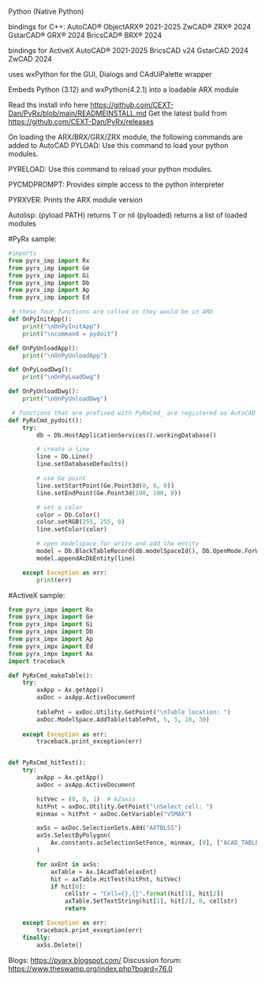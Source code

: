 Python (Native Python)

bindings for C++: 
AutoCAD®    ObjectARX®  2021-2025
ZwCAD®      ZRX®        2024
GstarCAD®   GRX®        2024
BricsCAD®   BRX®        2024

bindings for ActiveX 
AutoCAD®    2021-2025
BricsCAD    v24
GstarCAD    2024
ZwCAD       2024

uses wxPython for the GUI, Dialogs and CAdUiPalette wrapper

Embeds Python (3.12) and wxPython(4.2.1) into a loadable ARX module

Read ths install info here https://github.com/CEXT-Dan/PyRx/blob/main/READMEINSTALL.md
Get the latest build from https://github.com/CEXT-Dan/PyRx/releases

On loading the ARX/BRX/GRX/ZRX module, the following commands are added to AutoCAD
PYLOAD: 
Use this command to load your python modules.

PYRELOAD:
Use this command to reload your python modules.

PYCMDPROMPT:
Provides simple access to the python interpreter 

PYRXVER:
Prints the ARX module version

Autolisp:
(pyload PATH) returns  T or nil
(pyloaded) returns a list of loaded modules


#PyRx sample:

```Python
#imports 
from pyrx_imp import Rx
from pyrx_imp import Ge
from pyrx_imp import Gi
from pyrx_imp import Db
from pyrx_imp import Ap
from pyrx_imp import Ed

 # these four functions are called as they would be in ARX
def OnPyInitApp():
    print("\nOnPyInitApp")
    print("\ncommand = pydoit")

def OnPyUnloadApp():
    print("\nOnPyUnloadApp")

def OnPyLoadDwg():
    print("\nOnPyLoadDwg")

def OnPyUnloadDwg():
    print("\nOnPyUnloadDwg")

 # functions that are prefixed with PyRxCmd_ are registered as AutoCAD commands
def PyRxCmd_pydoit():
    try:
        db = Db.HostApplicationServices().workingDatabase()

        # create a line
        line = Db.Line()
        line.setDatabaseDefaults()

        # use Ge point
        line.setStartPoint(Ge.Point3d(0, 0, 0))
        line.setEndPoint(Ge.Point3d(100, 100, 0))

        # set a color
        color = Db.Color()
        color.setRGB(255, 255, 0)
        line.setColor(color)

        # open modelspace for write and add the entity
        model = Db.BlockTableRecord(db.modelSpaceId(), Db.OpenMode.ForWrite)
        model.appendAcDbEntity(line)

    except Exception as err:
        print(err)
```	

#ActiveX sample:

```Python
from pyrx_impx import Rx
from pyrx_impx import Ge
from pyrx_impx import Gi
from pyrx_impx import Db
from pyrx_impx import Ap
from pyrx_impx import Ed
from pyrx_impx import Ax
import traceback

def PyRxCmd_makeTable():
    try:
        axApp = Ax.getApp()
        axDoc = axApp.ActiveDocument
        
        tablePnt = axDoc.Utility.GetPoint("\nTable location: ")
        axDoc.ModelSpace.AddTable(tablePnt, 5, 5, 10, 30)
        
    except Exception as err:
        traceback.print_exception(err)


def PyRxCmd_hitTest():
    try:
        axApp = Ax.getApp()
        axDoc = axApp.ActiveDocument

        hitVec = (0, 0, 1)  # kZaxis
        hitPnt = axDoc.Utility.GetPoint("\nSelect cell: ")
        minmax = hitPnt + axDoc.GetVariable("VSMAX")

        axSs = axDoc.SelectionSets.Add("AXTBLSS")
        axSs.SelectByPolygon(
            Ax.constants.acSelectionSetFence, minmax, [0], ["ACAD_TABLE"]
        )

        for axEnt in axSs:
            axTable = Ax.IAcadTable(axEnt)
            hit = axTable.HitTest(hitPnt, hitVec)
            if hit[0]:
                cellstr = "Cell={},{}".format(hit[1], hit[2])
                axTable.SetTextString(hit[1], hit[2], 0, cellstr)
                return

    except Exception as err:
        traceback.print_exception(err)
    finally:
        axSs.Delete()
```

Blogs: https://pyarx.blogspot.com/
Discussion forum:  https://www.theswamp.org/index.php?board=76.0
